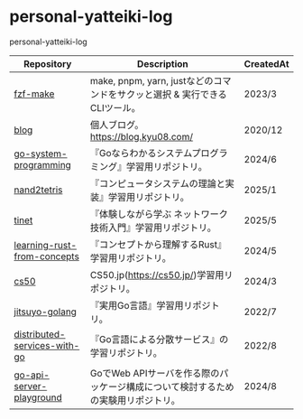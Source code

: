 # personal-yatteiki-log
personal-yatteiki-log


| Repository | Description | CreatedAt |
| ---- | ----------- | ----------- |
| [fzf-make](https://github.com/kyu08/fzf-make) | make, pnpm, yarn, justなどのコマンドをサクッと選択 & 実行できるCLIツール。 | 2023/3 |
| [blog](https://github.com/kyu08/blog) | 個人ブログ。https://blog.kyu08.com/ | 2020/12 |
| [go-system-programming](https://github.com/kyu08/go-system-programming) | 『Goならわかるシステムプログラミング』学習用リポジトリ。 | 2024/6 |
| [nand2tetris](https://github.com/kyu08/nand2tetris) | 『コンピュータシステムの理論と実装』学習用リポジトリ。 | 2025/1 |
| [tinet](https://github.com/kyu08/tinet) | 『体験しながら学ぶ ネットワーク技術入門』学習用リポジトリ。 | 2025/5 |
| [learning-rust-from-concepts](https://github.com/kyu08/learning-rust-from-concepts) | 『コンセプトから理解するRust』学習用リポジトリ。 | 2024/5 |
| [cs50](https://github.com/kyu08/cs50) | CS50.jp(https://cs50.jp/)学習用リポジトリ。 | 2024/3 | 
| [jitsuyo-golang](https://github.com/kyu08/jitsuyo-golang) | 『実用Go言語』学習用リポジトリ。 | 2022/7 |
| [distributed-services-with-go](https://github.com/kyu08/distributed-services-with-go) | 『Go言語による分散サービス』の学習リポジトリ。 | 2022/8 |
| [go-api-server-playground](https://github.com/kyu08/go-api-server-playground) | GoでWeb APIサーバを作る際のパッケージ構成について検討するための実験用リポジトリ。 | 2024/8 |
